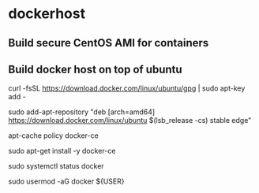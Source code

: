 # dockerhost

## Build secure CentOS AMI for containers


## Build docker host on top of ubuntu

curl -fsSL https://download.docker.com/linux/ubuntu/gpg | sudo apt-key add -

sudo add-apt-repository "deb [arch=amd64] https://download.docker.com/linux/ubuntu $(lsb_release -cs) stable edge"

apt-cache policy docker-ce

sudo apt-get install -y docker-ce

sudo systemctl status docker

sudo usermod -aG docker ${USER}
